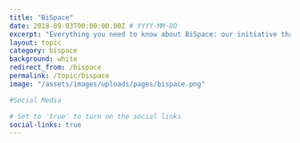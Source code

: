 ```yaml
---
title: "BiSpace"
date: 2018-09-03T00:00:00.00Z # YYYY-MM-DD
excerpt: "Everything you need to know about BiSpace: our initiative that's by bi+ civil servants, for bi+ civil servants."
layout: topic
category: bispace
background: white
redirect_from: /bispace
permalink: /topic/bispace
image: "/assets/images/uploads/pages/bispace.png"

#Social Media

# Set to 'true' to turn on the social links
social-links: true
---
```


